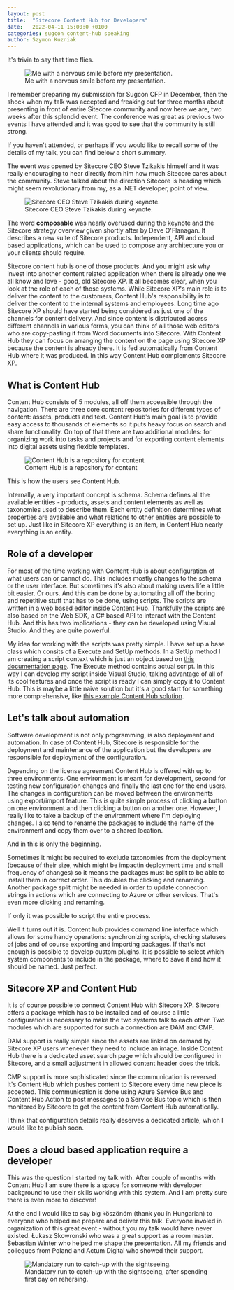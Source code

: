 ```yaml
---
layout: post
title:  "Sitecore Content Hub for Developers"
date:   2022-04-11 15:00:0 +0100
categories: sugcon content-hub speaking
author: Szymon Kuzniak
---
```


It's trivia to say that time flies.
<figure>
<img src="/assets/posts/content-hub-for-developers/sugcon-before-presentation.jpeg" alt="Me with a nervous smile before my presentation." />
<figcaption>Me with a nervous smile before my presentation.</figcaption>
</figure>
I remember preparing my submission for Sugcon CFP in December, then the shock when my talk was accepted and freaking out for three months about presenting in front of entire Sitecore community and now here we are, two weeks after this splendid event. 
The conference was great as previous two events I have attended and it was good to see that the community is still strong.

If you haven't attended, or perhaps if you would like to recall some of the details of my talk, you can find below a short summary.

The event was opened by Sitecore CEO Steve Tzikakis himself and it was really encouraging to hear directly from him how much Sitecore cares about the community.
Steve talked about the direction Sitecore is heading which might seem revolutionary from my, as a .NET developer, point of view.

<figure>
<img src="/assets/posts/content-hub-for-developers/sugcon-opening-keynote.jpeg" alt="Sitecore CEO Steve Tzikakis during keynote." />
<figcaption>Sitecore CEO Steve Tzikakis during keynote.</figcaption>
</figure>

The word **composable** was nearly overused during the keynote and the Sitecore strategy overview given shortly after by Dave O'Flanagan.
It describes a new suite of Sitecore products.
Independent, API and cloud based applications, which can be used to compose any architecture you or your clients should require.

Sitecore content hub is one of those products.
And you might ask why invest into another content related application when there is already one we all know and love - good, old Sitecore XP.
It all becomes clear, when you look at the role of each of those systems.
While Sitecore XP's main role is to deliver the content to the customers, Content Hub's responsibility is to deliver the content to the internal systems and employees.
Long time ago Sitecore XP should have started being considered as just one of the channels for content delivery.
And since content is distributed acorss different channels in various forms, you can think of all those web editors who are copy-pasting it from Word documents into Sitecore.
With Content Hub they can focus on arranging the content on the page using Sitecore XP because the content is already there.
It is fed automatically from Content Hub where it was produced.
In this way Content Hub complements Sitecore XP.

## What is Content Hub

Content Hub consists of 5 modules, all off them accessible through the navigation.
There are three core content repositories for different types of content: assets, products and text.
Content Hub's main goal is to provide easy access to thousands of elements so it puts heavy focus on search and share functionality.
On top of that there are two additional modules: for organizing work into tasks and projects and for exporting content elements into digital assets using flexible templates.

<figure>
<img src="/assets/posts/content-hub-for-developers/content-hub-pim-overview.jpg" alt="Content Hub is a repository for content" />
<figcaption>Content Hub is a repository for content</figcaption>
</figure>

This is how the users see Content Hub.

Internally, a very important concept is schema.
Schema defines all the available entities - products, assets and content elements as well as taxonomies used to describe them.
Each entity definition determines what properties are available and what relations to other entities are possible to set up.
Just like in Sitecore XP everything is an item, in Content Hub nearly everything is an entity.

## Role of a developer

For most of the time working with Content Hub is about configuration of what users can or cannot do.
This includes mostly changes to the schema or the user interface.
But sometimes it's also about making users life a little bit easier.
Or ours.
And this can be done by automating all off the boring and repetitive stuff that has to be done, using scripts.
The scripts are written in a web based editor inside Content Hub.
Thankfully the scripts are also based on the Web SDK, a C# based API to interact with the Content Hub.
And this has two implications - they can be developed using Visual Studio.
And they are quite powerful.

My idea for working with the scripts was pretty simple.
I have set up a base class which consits of a Execute and SetUp methods.
In a SetUp method I am creating a script context which is just an object based on [this documentation page](https://docs.stylelabs.com/contenthub/4.0.x/content/api-reference/scripting/stylelabs.m.scripting.types.v1_0.action.iactionscriptcontext.html).
The Execute method contains actual script.
In this way I can develop my script inside Visual Studio, taking advantage of all of its cool features and once the script is ready I can simply copy it to Content Hub.
This is maybe a little naive solution but it's a good start for something more comprehensive, like [this example Content Hub solution](https://github.com/sitecore/contenthub-vs-solution-example).

## Let's talk about automation

Software development is not only programming, is also deployment and automation.
In case of Content Hub, Sitecore is responsible for the deployment and maintenance of the application but the developers are responsible for deployment of the configuration.

Depending on the license agreement Content Hub is offered with up to three environments.
One environment is meant for development, second for testing new configuration changes and finally the last one for the end users.
The changes in configuration can be moved between the environments using export/import feature.
This is quite simple process of clicking a button on one environment and then clicking a button on another one.
However, I really like to take a backup of the environment where I'm deploying changes.
I also tend to rename the packages to include the name of the environment and copy them over to a shared location.

And in this is only the beginning.

Sometimes it might be required to exclude taxonomies from the deployment (because of their size, which might be impactin deployment time and small frequency of changes) so it means the packages must be split to be able to install them in correct order.
This doubles the clicking and renaming.
Another package split might be needed in order to update connection strings in actions which are connecting to Azure or other services.
That's even more clicking and renaming.

If only it was possible to script the entire process.

Well it turns out it is.
Content hub provides command line interface which allows for some handy operations: synchronizing scripts, checking statuses of jobs and of course exporting and importing packages.
If that's not enough is possible to develop custom plugins.
It is possible to select which system components to include in the package, where to save it and how it should be named.
Just perfect.

## Sitecore XP and Content Hub

It is of course possible to connect Content Hub with Sitecore XP.
Sitecore offers a package which has to be installed and of course a little configuration is necessary to make the two systems talk to each other.
Two modules which are supported for such a connection are DAM and CMP.

DAM support is really simple since the assets are linked on demand by Sitecore XP users whenever they need to include an image.
Inside Content Hub there is a dedicated asset search page which should be configured in Sitecore, and a small adjustment in allowed content header does the trick.

CMP support is more sophisticated since the communication is reversed.
It's Content Hub which pushes content to Sitecore every time new piece is accepted.
This communication is done using Azure Service Bus and Content Hub Action to post messages to a Service Bus topic which is then monitored by Sitecore to get the content from Content Hub automatically.

I think that configuration details really deserves a dedicated article, which I would like to publish soon.

## Does a cloud based application require a developer

This was the question I started my talk with.
After couple of months with Content Hub I am sure there is a space for someone with developer background to use their skills working with this system.
And I am pretty sure there is even more to discover!

At the end I would like to say big köszönöm (thank you in Hungarian) to everyone who helped me prepare and deliver this talk.
Everyone involed in organization of this great event - without you my talk would have never existed.
Łukasz Skowronski who was a great support as a room master.
Sebastian Winter who helped me shape the presentation.
All my friends and collegues from Poland and Actum Digital who showed their support.

<figure>
<img src="/assets/posts/content-hub-for-developers/sugcon-budapest.jpeg" alt="Mandatory run to catch-up with the sightseeing." />
<figcaption>Mandatory run to catch-up with the sightseeing, after spending first day on rehersing.</figcaption>
</figure>